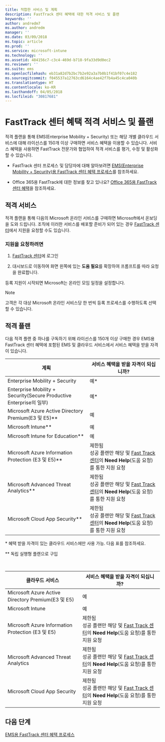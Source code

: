 ```yaml
---
title: 적합한 서비스 및 계획
description: FastTrack 센터 혜택에 대한 적격 서비스 및 플랜
keywords: ''
author: andredm7
ms.author: andredm
manager: ''
ms.date: 03/09/2018
ms.topic: article
ms.prod: ''
ms.service: microsoft-intune
ms.technology: ''
ms.assetid: 484156c7-c3c4-469d-b718-9fa33d9d0ec2
ms.reviewer: ''
ms.suite: ems
ms.openlocfilehash: eb31a82d7b2bc7b2e92a3a7b0b1f41bf07c4e182
ms.sourcegitcommit: f045537a12763cd6164c4ae42f7b4a45c4ca040b
ms.translationtype: HT
ms.contentlocale: ko-KR
ms.lasthandoff: 04/05/2018
ms.locfileid: "30817681"
---
```

# <a name="fasttrack-center-benefit-eligible-services-and-plans"></a>FastTrack 센터 혜택 적격 서비스 및 플랜
적격 플랜을 통해 EMS(Enterprise Mobility + Security) 또는 해당 개별 클라우드 서비스에 대해 라이선스를 150개 이상 구매하면 서비스 혜택을 이용할 수 있습니다. 서비스 혜택을 사용하면 FastTrack 전문가와 협업하여 적격 서비스를 평가, 수정 및 활성화할 수 있습니다.

- FastTrack 센터 프로세스 및 담당자에 대해 알아보려면 [EMS(Enterprise Mobility + Security)용 FastTrack 센터 혜택 프로세스](fasttrack-center-benefit-process-for-enterprise-mobility-suite-ems.md)를 참조하세요.

- Office 365용 FastTrack에 대한 정보를 찾고 있나요? [Office 365용 FastTrack 센터 혜택](https://technet.microsoft.com/library/office-365-onboarding-benefit.aspx)을 참조하세요.

## <a name="eligible-services"></a>적격 서비스

적격 플랜을 통해 다음의 Microsoft 온라인 서비스를 구매하면 Microsoft에서 온보딩을 도와 드립니다. 조직에 이러한 서비스를 배포할 준비가 되어 있는 경우 [FastTrack 센터](http://fasttrack.microsoft.com/)에서 지원을 요청할 수도 있습니다.

### <a name="to-request-assistance"></a>지원을 요청하려면

1. [FastTrack 센터](http://fasttrack.microsoft.com/)에 로그인

2. 대시보드로 이동하여 화면 왼쪽에 있는 **도움 필요**를 확장하여 프롬프트를 따라 요청을 완료합니다.

등록 지원이 시작되면 Microsoft는 온라인 모임 일정을 설정합니다.

> [!NOTE]
> 고객은 각 대상 Microsoft 온라인 서비스당 한 번씩 등록 프로세스를 수행하도록 선택할 수 있습니다.

## <a name="eligible-plans"></a>적격 플랜
다음 적격 플랜 중 하나를 구독하기 위해 라이선스를 150개 이상 구매한 경우 EMS용 FastTrack 센터 혜택에 포함된 EMS 및 클라우드 서비스에서 서비스 혜택을 받을 자격이 있습니다.

|계획|서비스 혜택을 받을 자격이 되십니까?|
|--------|-------------------------------------|
|Enterprise Mobility + Security |예*|
|Enterprise Mobility + Security(Secure Productive Enterprise의 일부)|예*|
|Microsoft Azure Active Directory Premium(E3 및 E5)**|예|
|Microsoft Intune**|예|
|Microsoft Intune for Education** |예 |
|Microsoft Azure Information Protection (E3 및 E5)**|제한됨</br>성공 플랜만 해당 및 [Fast Track 센터](https://fasttrack.microsoft.com/)의 **Need Help**(도움 요청)를 통한 지원 요청|
|Microsoft Advanced Threat Analytics**|제한됨</br>성공 플랜만 해당 및 [Fast Track 센터](https://fasttrack.microsoft.com/)의 **Need Help**(도움 요청)를 통한 지원 요청|
|Microsoft Cloud App Security**|제한됨</br>성공 플랜만 해당 및 [Fast Track 센터](https://fasttrack.microsoft.com/)의 **Need Help**(도움 요청)를 통한 지원 요청|

&ast; 혜택 받을 자격이 있는 클라우드 서비스에만 사용 가능. 다음 표를 참조하세요.

** 독립 실행형 플랜으로 구입

&nbsp;

|클라우드 서비스|서비스 혜택을 받을 자격이 되십니까?|
|--------|-------------------------------------|
|Microsoft Azure Active Directory Premium(E3 및 E5)|예|
|Microsoft Intune|예|
|Microsoft Azure Information Protection (E3 및 E5)|제한됨</br>성공 플랜만 해당 및 [Fast Track 센터](https://fasttrack.microsoft.com/)의 **Need Help**(도움 요청)를 통한 지원 요청|
|Microsoft Advanced Threat Analytics|제한됨</br>성공 플랜만 해당 및 [Fast Track 센터](https://fasttrack.microsoft.com/)의 **Need Help**(도움 요청)를 통한 지원 요청|
|Microsoft Cloud App Security|제한됨</br>성공 플랜만 해당 및 [Fast Track 센터](https://fasttrack.microsoft.com/)의 **Need Help**(도움 요청)를 통한 지원 요청|

## <a name="next-steps"></a>다음 단계

[EMS용 FastTrack 센터 혜택 프로세스](fasttrack-center-benefit-process-for-ems-environment-expectations.md)
